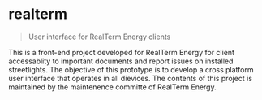# realterm

> User interface for RealTerm Energy clients 

This is a front-end project developed for RealTerm Energy for client accessablity to important documents and report issues on installed streetlights.
The objective of this prototype is to develop a cross platform user interface that operates in all dievices.
The contents of this project is maintained by the maintenence committe of RealTerm Energy. 
 
